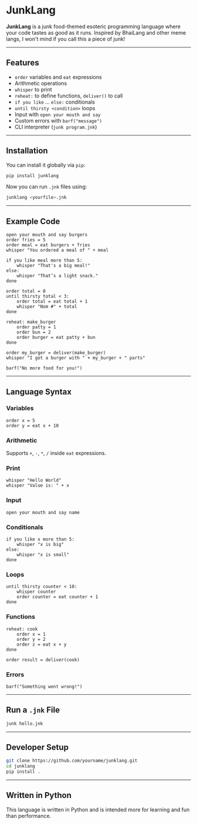 # JunkLang

**JunkLang** is a junk food-themed esoteric programming language where your code tastes as good as it runs. Inspired by BhaiLang and other meme langs, I won't mind if you call this a piece of junk!

---

## Features

- `order` variables and `eat` expressions  
- Arithmetic operations  
- `whisper` to print  
- `reheat:` to define functions, `deliver()` to call  
- `if you like` ... `else:` conditionals  
- `until thirsty <condition>` loops  
- Input with `open your mouth and say`  
- Custom errors with `barf("message")`  
- CLI interpreter (`junk program.jnk`)

---

## Installation

You can install it globally via `pip`:

```bash
pip install junklang
```

Now you can run `.jnk` files using:

```bash
junklang <yourfile>.jnk
```

---

## Example Code

```junk
open your mouth and say burgers
order fries = 5
order meal = eat burgers + fries
whisper "You ordered a meal of " + meal

if you like meal more than 5:
    whisper "That's a big meal!"
else:
    whisper "That’s a light snack."
done

order total = 0
until thirsty total < 3:
    order total = eat total + 1
    whisper "Nom #" + total
done

reheat: make_burger
    order patty = 1
    order bun = 2
    order burger = eat patty + bun
done

order my_burger = deliver(make_burger)
whisper "I got a burger with " + my_burger + " parts"

barf("No more food for you!")
```

---

## Language Syntax

### Variables
```junk
order x = 5
order y = eat x + 10
```

### Arithmetic
Supports `+`, `-`, `*`, `/` inside `eat` expressions.

### Print
```junk
whisper "Hello World"
whisper "Value is: " + x
```

### Input
```junk
open your mouth and say name
```

### Conditionals
```junk
if you like x more than 5:
    whisper "x is big"
else:
    whisper "x is small"
done
```

### Loops
```junk
until thirsty counter < 10:
    whisper counter
    order counter = eat counter + 1
done
```

### Functions
```junk
reheat: cook
    order x = 1
    order y = 2
    order z = eat x + y
done

order result = deliver(cook)
```

### Errors
```junk
barf("Something went wrong!")
```

---

## Run a `.jnk` File

```bash
junk hello.jnk
```

---

## Developer Setup

```bash
git clone https://github.com/yourname/junklang.git
cd junklang
pip install .
```

---

## Written in Python

This language is written in Python and is intended more for learning and fun than performance.
